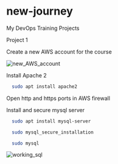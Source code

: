 # new-journey
My DevOps Training Projects

Project 1

Create a new AWS account for the course

![new_AWS_account](http://cybronix.com.ng/devops/aws-account.jpg)

Install Apache 2
```bash
  sudo apt install apache2
```

Open http and https ports in AWS firewall


Install and secure mysql server
```bash
  sudo apt install mysql-server

  sudo mysql_secure_installation

  sudo mysql
```

![working_sql](http://cybronix.com.ng/devops/working_sql.png)



